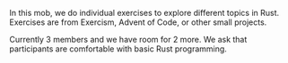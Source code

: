 In this mob, we do individual exercises to explore different topics in Rust.
Exercises are from Exercism, Advent of Code, or other small projects.

Currently 3 members and we have room for 2 more.
We ask that participants are comfortable with basic Rust programming.

